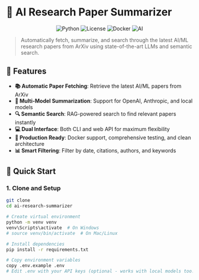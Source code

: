 # 🧠 AI Research Paper Summarizer

<p align="center">
  <img src="https://img.shields.io/badge/Python-3.8+-blue.svg" alt="Python">
  <img src="https://img.shields.io/badge/License-MIT-green.svg" alt="License">
  <img src="https://img.shields.io/badge/Docker-Ready-blue.svg" alt="Docker">
  <img src="https://img.shields.io/badge/AI-Powered-orange.svg" alt="AI">
</p>

> Automatically fetch, summarize, and search through the latest AI/ML research papers from ArXiv using state-of-the-art LLMs and semantic search.

## 🌟 Features

- **📚 Automatic Paper Fetching**: Retrieve the latest AI/ML papers from ArXiv
- **🤖 Multi-Model Summarization**: Support for OpenAI, Anthropic, and local models
- **🔍 Semantic Search**: RAG-powered search to find relevant papers instantly
- **💻 Dual Interface**: Both CLI and web API for maximum flexibility
- **🚀 Production Ready**: Docker support, comprehensive testing, and clean architecture
- **📊 Smart Filtering**: Filter by date, citations, authors, and keywords

## 🎯 Quick Start

### 1. Clone and Setup

```bash
git clone 
cd ai-research-summarizer

# Create virtual environment
python -m venv venv
venv\Scripts\activate  # On Windows
# source venv/bin/activate  # On Mac/Linux

# Install dependencies
pip install -r requirements.txt

# Copy environment variables
copy .env.example .env
# Edit .env with your API keys (optional - works with local models too!)
